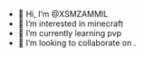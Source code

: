 - 👋 Hi, I’m @XSMZAMMIL
- 👀 I’m interested in minecraft
- 🌱 I’m currently learning pvp
- 💞️ I’m looking to collaborate on .
